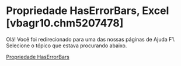 
# Propriedade HasErrorBars, Excel [vbagr10.chm5207478]

Olá! Você foi redirecionado para uma das nossas páginas de Ajuda F1. Selecione o tópico que estava procurando abaixo.

[Propriedade HasErrorBars](http://msdn.microsoft.com/library/f16a2ffe-b481-ec32-1144-8c1e5718243f%28Office.15%29.aspx)
